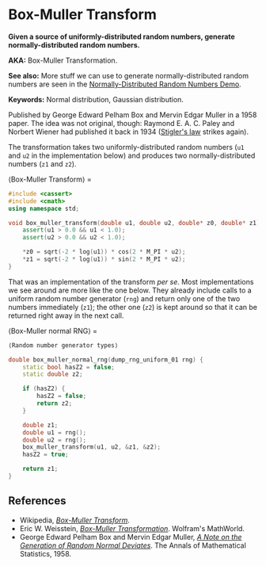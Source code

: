 # Box-Muller Transform

**Given a source of uniformly-distributed random numbers, generate normally-distributed random numbers.**

**AKA:** Box-Muller Transformation.

**See also:** More stuff we can use to generate normally-distributed random numbers are seen in the [Normally-Distributed Random Numbers Demo](../plates/normally_distributed_random_numbers_demo.md).

**Keywords:** Normal distribution, Gaussian distribution.

Published by George Edward Pelham Box and Mervin Edgar Muller in a 1958 paper. The idea was not original, though: Raymond E. A. C. Paley and Norbert Wiener had published it back in 1934 ([Stigler's law](https://en.wikipedia.org/wiki/Stigler%27s_law_of_eponymy) strikes again).

The transformation takes two uniformly-distributed random numbers (`u1` and `u2` in the implementation below) and produces two normally-distributed numbers (`z1` and `z2`).

⟨Box-Muller Transform⟩ =
```C++
#include <cassert>
#include <cmath>
using namespace std;

void box_muller_transform(double u1, double u2, double* z0, double* z1) {
    assert(u1 > 0.0 && u1 < 1.0);
    assert(u2 > 0.0 && u2 < 1.0);

    *z0 = sqrt(-2 * log(u1)) * cos(2 * M_PI * u2);
    *z1 = sqrt(-2 * log(u1)) * sin(2 * M_PI * u2);
}
```

That was an implementation of the transform *per se*. Most implementations we see around are more like the one below. They already include calls to a uniform random number generator (`rng`) and return only one of the two numbers immediately (`z1`); the other one (`z2`) is kept around so that it can be returned right away in the next call.

⟨Box-Muller normal RNG⟩ =
```C++
⟨Random number generator types⟩

double box_muller_normal_rng(dump_rng_uniform_01 rng) {
    static bool hasZ2 = false;
    static double z2;

    if (hasZ2) {
        hasZ2 = false;
        return z2;
    }

    double z1;
    double u1 = rng();
    double u2 = rng();
    box_muller_transform(u1, u2, &z1, &z2);
    hasZ2 = true;

    return z1;
}
```

## References

* Wikipedia, *[Box-Muller Transform](https://en.wikipedia.org/wiki/Box%E2%80%93Muller_transform)*.
* Eric W. Weisstein, *[Box-Muller Transformation](http://mathworld.wolfram.com/Box-MullerTransformation.html)*. Wolfram's MathWorld.
* George Edward Pelham Box and Mervin Edgar Muller, *[A Note on the Generation of Random Normal Deviates](https://projecteuclid.org/euclid.aoms/1177706645)*. The Annals of Mathematical Statistics, 1958.
